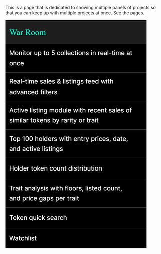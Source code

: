This is a page that is dedicated to showing multiple panels of projects so that you can keep up with multiple projects at once.
See the pages.

![War Room inf](./Images/WarRoom.png)